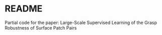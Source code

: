 # README

Partial code for the paper: Large-Scale Supervised Learning of the Grasp Robustness of Surface Patch Pairs

